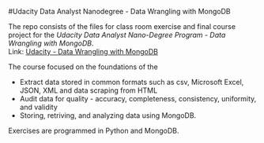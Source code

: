 #Udacity Data Analyst Nanodegree - Data Wrangling with MongoDB  

The repo consists of the files for class room exercise and final course project for the *Udacity Data Analyst Nano-Degree Program - Data Wrangling with MongoDB*.    
Link: [Udacity - Data Wrangling with MongoDB](https://www.udacity.com/course/data-wrangling-with-mongodb--ud032)  

The course focused on the foundations of the 
*  Extract data stored in common formats such as csv, Microsoft Excel, JSON, XML and data scraping from HTML   
*  Audit data for quality - accuracy, completeness, consistency, uniformity, and validity  
*  Storing, retriving, and analyzing data using MongoDB.  

Exercises are programmed in Python and MongoDB.  




